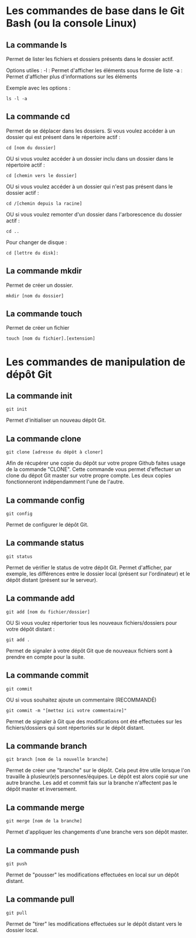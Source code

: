 # Les commandes de base dans le Git Bash (ou la console Linux)

## La commande ls
Permet de lister les fichiers et dossiers présents dans le dossier actif.

Options utiles :
-l : Permet d'afficher les éléments sous forme de liste
-a : Permet d'afficher plus d'informations sur les éléments

Exemple avec les options : 
```
ls -l -a
```

## La commande cd
Permet de se déplacer dans les dossiers.
Si vous voulez accéder à un dossier qui est présent dans le répertoire actif :
```
cd [nom du dossier]
```
OU si vous voulez accéder à un dossier inclu dans un dossier dans le répertoire actif :
```
cd [chemin vers le dossier]
```
OU si vous voulez accéder à un dossier qui n'est pas présent dans le dossier actif :
```
cd /[chemin depuis la racine]
```
OU si vous voulez remonter d'un dossier dans l'arborescence du dossier actif :
```
cd ..
```

Pour changer de disque :
```
cd [lettre du disk]:
```

## La commande mkdir
Permet de créer un dossier.
```
mkdir [nom du dossier]
```

## La commande touch
Permet de créer un fichier
```
touch [nom du fichier].[extension]
```

# Les commandes de manipulation de dépôt Git

## La commande init
```
git init
```
Permet d'initialiser un nouveau dépôt Git.

## La commande clone
```
git clone [adresse du dépôt à cloner]
```
Afin de récupérer une copie du dépôt sur votre propre Github faites usage de la commande "CLONE".
Cette commande vous permet d'effectuer un clone du dépot Git master sur votre propre compte.
Les deux copies fonctionneront indépendamment l'une de l'autre.

## La commande config
```
git config
```
Permet de configurer le dépôt Git.

## La commande status
```
git status
```
Permet de vérifier le status de votre dépôt Git.
Permet d'afficher, par exemple, les différences entre le dossier local (présent sur l'ordinateur) et le dépôt distant (présent sur le serveur).

## La commande add
```
git add [nom du fichier/dossier]
```
OU Si vous voulez répertorier tous les nouveaux fichiers/dossiers pour votre dépôt distant :
```
git add .
```
Permet de signaler à votre dépôt Git que de nouveaux fichiers sont à prendre en compte pour la suite.

## La commande commit
```
git commit
```
OU si vous souhaitez ajoute un commentaire (RECOMMANDÉ)
```
git commit -m "[mettez ici votre commentaire]"
```
Permet de signaler à Git que des modifications ont été effectuées sur les fichiers/dossiers qui sont répertoriés sur le dépôt distant.

## La commande branch
```
git branch [nom de la nouvelle branche]
```
Permet de créer une "branche" sur le dépôt. 
Cela peut être utile lorsque l'on travaille à plusieur(e)s personnes/équipes.
Le dépôt est alors copié sur une autre branche. 
Les add et commit fais sur la branche n'affectent pas le dépôt master et inversement.

## La commande merge
```
git merge [nom de la branche]
```
Permet d'appliquer les changements d'une branche vers son dépôt master.

## La commande push
```
git push
```
Permet de "pousser" les modifications effectuées en local sur un dépôt distant.

## La commande pull
```
git pull
```
Permet de "tirer" les modifications effectuées sur le dépôt distant vers le dossier local.
